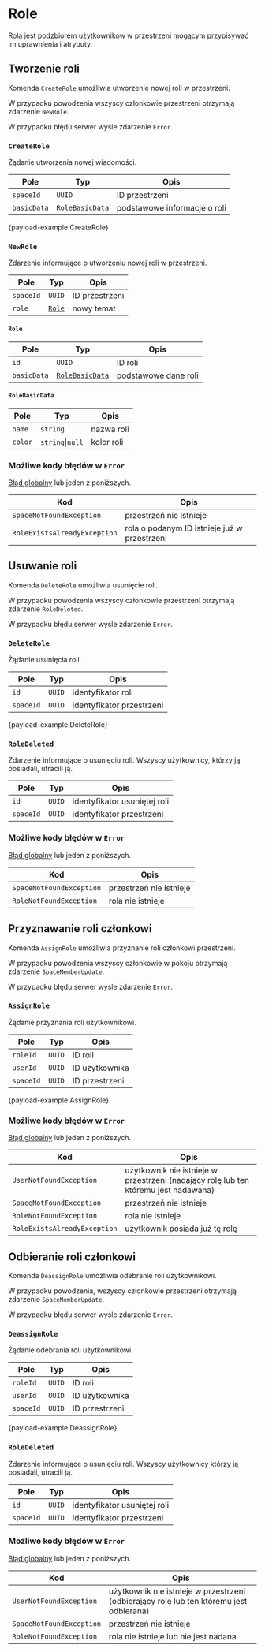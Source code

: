 # Role

Rola jest podzbiorem użytkowników w przestrzeni mogącym przypisywać im uprawnienia i atrybuty.

## Tworzenie roli

Komenda `CreateRole` umożliwia utworzenie nowej roli w przestrzeni.

W przypadku powodzenia wszyscy członkowie przestrzeni otrzymają zdarzenie `NewRole`.

W przypadku błędu serwer wyśle zdarzenie `Error`.

### `CreateRole`

Żądanie utworzenia nowej wiadomości.

| Pole        | Typ                                       | Opis                                                |
|-------------|-------------------------------------------|-----------------------------------------------------|
| `spaceId`   | `UUID`                                    | ID przestrzeni                                      |
| `basicData` | [`RoleBasicData`](roles.md#rolebasicdata) | podstawowe informacje o roli                        |

{payload-example CreateRole}

### `NewRole`

Zdarzenie informujące o utworzeniu nowej roli w przestrzeni.

| Pole      | Typ                     | Opis           |
|-----------|-------------------------|----------------|
| `spaceId` | `UUID`                  | ID przestrzeni |
| `role`    | [`Role`](roles.md#role) | nowy temat     |

#### `Role`

| Pole        | Typ                                       | Opis                 |
|-------------|-------------------------------------------|----------------------|
| `id`        | `UUID`                                    | ID roli              |
| `basicData` | [`RoleBasicData`](roles.md#rolebasicdata) | podstawowe dane roli |

#### `RoleBasicData`

| Pole    | Typ                  | Opis       |
|---------|----------------------|------------|
| `name`  | `string`             | nazwa roli |
| `color` | `string`&#124;`null` | kolor roli |

### Możliwe kody błędów w `Error`

[Błąd globalny](errors.md#globalne-kody-błędów) lub jeden z poniższych.

| Kod                          | Opis                                         |
|------------------------------|----------------------------------------------|
| `SpaceNotFoundException`     | przestrzeń nie istnieje                      |
| `RoleExistsAlreadyException` | rola o podanym ID istnieje już w przestrzeni |

## Usuwanie roli

Komenda `DeleteRole` umożliwia usunięcie roli.

W przypadku powodzenia wszyscy członkowie przestrzeni otrzymają zdarzenie `RoleDeleted`.

W przypadku błędu serwer wyśle zdarzenie `Error`.

### `DeleteRole`

Żądanie usunięcia roli.

| Pole      | Typ    | Opis                      |
|-----------|--------|---------------------------|
| `id`      | `UUID` | identyfikator roli        |
| `spaceId` | `UUID` | identyfikator przestrzeni |

{payload-example DeleteRole}

### `RoleDeleted`

Zdarzenie informujące o usunięciu roli. Wszyscy użytkownicy, którzy ją posiadali, utracili ją.

| Pole      | Typ    | Opis                         |
|-----------|--------|------------------------------|
| `id`      | `UUID` | identyfikator usuniętej roli |
| `spaceId` | `UUID` | identyfikator przestrzeni    |

### Możliwe kody błędów w `Error`

[Błąd globalny](errors.md#globalne-kody-błędów) lub jeden z poniższych.

| Kod                      | Opis                    |
|--------------------------|-------------------------|
| `SpaceNotFoundException` | przestrzeń nie istnieje |
| `RoleNotFoundException`  | rola nie istnieje       |

## Przyznawanie roli członkowi

Komenda `AssignRole` umożliwia przyznanie roli członkowi przestrzeni.

W przypadku powodzenia wszyscy członkowie w pokoju otrzymają zdarzenie `SpaceMemberUpdate`.

W przypadku błędu serwer wyśle zdarzenie `Error`.

### `AssignRole`

Żądanie przyznania roli użytkownikowi.

| Pole      | Typ    | Opis           |
|-----------|--------|----------------|
| `roleId`  | `UUID` | ID roli        |
| `userId`  | `UUID` | ID użytkownika |
| `spaceId` | `UUID` | ID przestrzeni |

{payload-example AssignRole}

### Możliwe kody błędów w `Error`

[Błąd globalny](errors.md#globalne-kody-błędów) lub jeden z poniższych.

| Kod                          | Opis                                                                                |
|------------------------------|-------------------------------------------------------------------------------------|
| `UserNotFoundException`      | użytkownik nie istnieje w przestrzeni (nadający rolę lub ten któremu jest nadawana) |
| `SpaceNotFoundException`     | przestrzeń nie istnieje                                                             |
| `RoleNotFoundException`      | rola nie istnieje                                                                   |
| `RoleExistsAlreadyException` | użytkownik posiada już tę rolę                                                      |

## Odbieranie roli członkowi

Komenda `DeassignRole` umożliwia odebranie roli użytkownikowi.

W przypadku powodzenia, wszyscy członkowie przestrzeni otrzymają zdarzenie `SpaceMemberUpdate`.

W przypadku błędu serwer wyśle zdarzenie `Error`.

### `DeassignRole`

Żądanie odebrania roli użytkownikowi.

| Pole      | Typ    | Opis           |
|-----------|--------|----------------|
| `roleId`  | `UUID` | ID roli        |
| `userId`  | `UUID` | ID użytkownika |
| `spaceId` | `UUID` | ID przestrzeni |

{payload-example DeassignRole}

### `RoleDeleted`

Zdarzenie informujące o usunięciu roli. Wszyscy użytkownicy którzy ją posiadali, utracili ją.

| Pole      | Typ    | Opis                         |
|-----------|--------|------------------------------|
| `id`      | `UUID` | identyfikator usuniętej roli |
| `spaceId` | `UUID` | identyfikator przestrzeni    |

### Możliwe kody błędów w `Error`

[Błąd globalny](errors.md#globalne-kody-błędów) lub jeden z poniższych.

| Kod                      | Opis                                                                                    |
|--------------------------|-----------------------------------------------------------------------------------------|
| `UserNotFoundException`  | użytkownik nie istnieje w przestrzeni (odbierający rolę lub ten któremu jest odbierana) |
| `SpaceNotFoundException` | przestrzeń nie istnieje                                                                 |
| `RoleNotFoundException`  | rola nie istnieje lub nie jest nadana                                                   |
